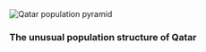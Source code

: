 
<img src="https://github.com/MUSA-620-Fall-2017/MUSA-620-Week-9/blob/master/qatar-pyramid.gif" alt="Qatar population pyramid" title="Qatar Population Pyramid" align="middle"/>

### The unusual population structure of Qatar






